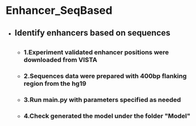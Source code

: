 # Enhancer_SeqBased
* ## Identify enhancers based on sequences <h2> 
  * ### 1.Experiment validated enhancer positions were downloaded from VISTA <h3> 
  * ### 2.Sequences data were prepared with 400bp flanking region from the hg19 <h3>
  * ### 3.Run main.py with parameters specified as needed <h3>
  * ### 4.Check generated the model under the folder "Model" <h3>
